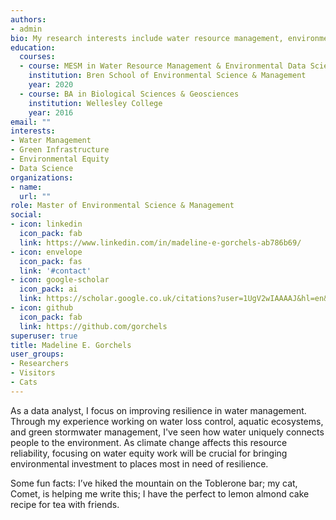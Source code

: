 ```yaml
---
authors:
- admin
bio: My research interests include water resource management, environmental equity and data science.
education:
  courses:
  - course: MESM in Water Resource Management & Environmental Data Science
    institution: Bren School of Environmental Science & Management
    year: 2020
  - course: BA in Biological Sciences & Geosciences
    institution: Wellesley College
    year: 2016
email: ""
interests:
- Water Management
- Green Infrastructure
- Environmental Equity
- Data Science
organizations:
- name:
  url: ""
role: Master of Environmental Science & Management
social:
- icon: linkedin
  icon_pack: fab
  link: https://www.linkedin.com/in/madeline-e-gorchels-ab786b69/
- icon: envelope
  icon_pack: fas
  link: '#contact'
- icon: google-scholar
  icon_pack: ai
  link: https://scholar.google.co.uk/citations?user=1UgV2wIAAAAJ&hl=en&oi=ao
- icon: github
  icon_pack: fab
  link: https://github.com/gorchels
superuser: true
title: Madeline E. Gorchels
user_groups:
- Researchers
- Visitors
- Cats
---
```


As a data analyst, I focus on improving resilience in water management. Through my experience working on water loss control, aquatic ecosystems, and green stormwater management, I've seen how water uniquely connects people to the environment. As climate change affects this resource reliability, focusing on water equity work will be crucial for bringing environmental investment to places most in need of resilience.

Some fun facts: I’ve hiked the mountain on the Toblerone bar; my cat, Comet, is helping me write this; I have the perfect to lemon almond cake recipe for tea with friends. 

